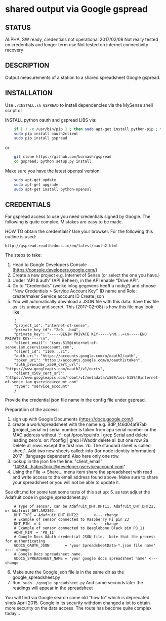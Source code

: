 # shared output via Google gspread 
## STATUS
ALPHA, SW ready, credentials not operational 2017/02/08
Not really tested on credentials and longer term use
Not tested on internet connectivity recovery

## DESCRIPTION
Output measurements of a station to a shared spreadsheet Google gspread.

## INSTALLATION
Use `./INSTALL.sh GSPREAD` to install dependencies via the MySense shell script or

INSTALL python oauth and gspread LIBS via:
```bash
    if [ ! -x /usr/bin/pip ] ; then sudo apt-get install python-pip ; fi
    sudo pip install oauth2client
    sudo pip install gspread
```
or
```bash
    git clone https://github.com/burnash/gspread
    cd gspread; python setup.py install
```

Make sure you have the latest openssl version:
```bash
    sudo apt-get update
    sudo apt-get upgrade
    sudo apt-get install python-openssl
```

## CREDENTIALS
For gspread access to use you need credentials signed by Google.
The following is quite complex. Mistakes are easy to be made.

HOW TO obtain the credentials? Use your browser.
For the following this outline is used:
```
http://gspread.readthedocs.io/en/latest/oauth2.html
```

The steps to take:
1. Head to Google Developers Console (https://console.developers.google.com/)
2. Create a new project e.g. Internet of Sense (or select the one you have.)
3. Under “API & auth” (API Beheer), in the API enable “Drive API”.
4. Go to “Credentials” (welke inlog gegevens heeft u nodig?)
    and choose “New Credentials > Service Account Key”.
    ID name and Role: create/maker
    Service account ID
    Create json
5. You will automatically download a JSON file with this data.
    Save this file as it is unique and secret.
    This (2017-02-08) is how this file may look like:

```
    {
    "project_id": "internet-of-sense",
    "private_key_id": "2c9...ba4",
    "private_key": "-----BEGIN PRIVATE KEY-----\nN...=\n-----END PRIVATE KEY-----\n",
    "client_email": "isos-515@internet-of-sense.iam.gserviceaccount.com",
    "client_id": "1109...71",
    "auth_uri": "https://accounts.google.com/o/oauth2/auth",
    "token_uri": "https://accounts.google.com/o/oauth2/token",
    "auth_provider_x509_cert_url": "https://www.googleapis.com/oauth2/v1/certs",
    "client_x509_cert_url": "https://www.googleapis.com/robot/v1/metadata/x509/ios-515%40internet-of-sense.iam.gserviceaccount.com"
    "type": "service_account"
    }
```

Provide the credential json file name in the config file under gspread.

Preparation of the access:
1. sign up with Google Documents (https://docs.google.com/)
2. create a work/spreadsheet with the name e.g. BdP_f46d04af97ab (project_serial nr)
    serial number is taken from cpu serial number or the MAC address without ':':
    cat /proc/cpuinfo | grep Serial and delete leading zero's.
    or: ifconfig | grep HWaddr
    delete all but one row
2a. Delete all rows except the first row.
2b. The standard sheet is called sheet1. Add two new sheets called: 
    info (for node identity information)
    2017-<current month name> (language dependent)
    Also here only one row.
3. lookup in the json file the line:
    "client_email": "14934...habos3qcu@developer.gserviceaccount.com"
4.  Using the File -> Share... menu item share the spreadsheet with
    read and write access to the email address found above.
    Make sure to share your spreadsheet or you will not be able to update it.

See dht.md for some test some tests of this set up:
5. as test adjust the Adafruit code in google_spreadsheet.py:
```
    # Type of sensor, can be Adafruit_DHT.DHT11, Adafruit_DHT.DHT22, or Adafruit_DHT.AM2302.
    DHT_TYPE = Adafruit_DHT.DHT22       <--- change
    # Example of sensor connected to Raspberry Pi pin 23
    DHT_PIN  = 4                        <--- change
    # Example of sensor connected to Beaglebone Black pin P8_11
    #DHT_PIN  = 'P8_11'
    # Google Docs OAuth credential JSON file.  Note that the process for authenticating
    GDOCS_OAUTH_JSON       = 'your SpreadsheetData-*.json file name' <--- change
    # Google Docs spreadsheet name.
    GDOCS_SPREADSHEET_NAME = 'your google docs spreadsheet name' <--- change
```
6. Make sure the Google json file is in the same dir as the google_spreadsheet.py
7. Run: `sudo ./google_spreadsheet.py`
    And some seconds later the readings will appear in the spreadsheet

You will find via Google search some old "how to" which is deprecated sinds April 2015. Google in its security withdom changed a lot to obtain more security on the data access. The route has become quite complex today...
